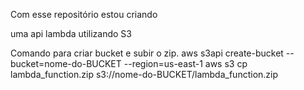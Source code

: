 Com esse repositório estou criando

uma api
lambda utilizando S3


Comando para criar bucket e subir o zip.
aws s3api create-bucket --bucket=nome-do-BUCKET --region=us-east-1
aws s3 cp lambda_function.zip s3://nome-do-BUCKET/lambda_function.zip